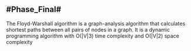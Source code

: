 
#Phase_Final#
----------------------------------------------------------------------------------------
The Floyd-Warshall algorithm is a graph-analysis algorithm that calculates shortest paths between all pairs of nodes in a graph. It is a dynamic programming algorithm with O(|V|3) time complexity and O(|V|2) space complexity
